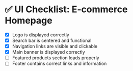# ✅ UI Checklist: E-commerce Homepage

- [x] Logo is displayed correctly  
- [x] Search bar is centered and functional  
- [x] Navigation links are visible and clickable  
- [x] Main banner is displayed correctly  
- [ ] Featured products section loads properly  
- [ ] Footer contains correct links and information

